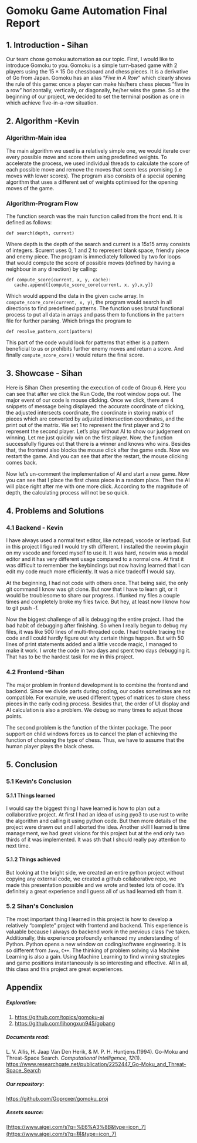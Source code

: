 # Gomoku Game Automation Final Report

##  1. Introduction - Sihan

   Our team chose gomoku automation as our topic. First, I would like to introduce Gomoku to you. Gomoku is a simple turn-based game with 2 players using the $15\times15$ Go chessboard and chess pieces. It is a derivative of Go from Japan. Gomoku has an alias “*Five in A Row*” which clearly shows the rule of this game: once a player can make his/hers chess pieces “five in a row” horizontally, vertically, or diagonally, he/her wins the game. So at the beginning of our project, we decided to set the terminal position as one in which achieve five-in-a-row situation.

 

## 2. Algorithm -Kevin

### Algorithm-Main idea
   The main algorithm we used is a relatively simple one, we would iterate over every possible move and score them using predefined weights. To accelerate the process, we used individual threads to calculate the score of each possible move and remove the moves that seem less promising (i.e moves with lower scores). The program also consists of a special opening algorithm that uses a different set of weights optimised for the opening moves of the game.
### Algorithm-Program Flow
   The function search was the main function called from the front end. It is defined as follows:
```
def search(depth, current)
```
Where depth is the depth of the search and current is a 15x15 array consists of integers. $curent uses 0, 1 and 2 to represent blank space, friendly piece and enemy piece. 
The program is immediately followed by two for loops that would compute the score of possible moves (defined by having a neighbour in any direction) by calling:
```
def compute_score(current, x, y, cache):
   cache.append([compute_score_core(current, x, y),x,y])
```
Which would append the data in the given `cache` array.
In `compute_score_core(current, x, y)`, the program would search in all directions to find predefined patterns. The function uses brutal functional process to put all data in arrays and pass them to functions in the `pattern` file for further parsing. Which brings the program to 
```
def resolve_pattern_cont(pattern)
```
This part of the code would look for patterns that either is a pattern beneficial to us or prohibits further enemy moves and return a score. And finally `compute_score_core()` would return the final score.


## 3. Showcase - Sihan

   Here is Sihan Chen presenting the execution of code of Group 6. Here you can see that after we click the Run Code, the root window pops out. The major event of our code is mouse clicking. Once we click, there are 4 snippets of message being displayed: the accurate coordinate of clicking, the adjusted intersects coordinate, the coordinate in storing matrix of pieces which are converted by adjusted intersection coordinates, and the print out of the matrix. We set 1 to represent the first player and 2 to represent the second player. Let’s play without AI to show our judgement on winning. Let me just quickly win on the first player. Now, the function successfully figures out that there is a winner and knows who wins. Besides that, the frontend also blocks the mouse click after the game ends. Now we restart the game. And you can see that after the restart, the mouse clicking comes back.

Now let’s un-comment the implementation of AI and start a new game. Now you can see that I place the first chess piece in a random place. Then the AI will place right after me with one more click. According to the magnitude of depth, the calculating process will not be so quick. 

## 4. Problems and Solutions

### 4.1 Backend - Kevin

I have always used a normal text editor, like notepad, vscode or leafpad. But in this project I figured I would try sth different. I installed the neovim plugin on my vscode and forced myself to use it. It was hard, neovim was a modal editor and it has very different usage compared to a normal one. At first it was difficult to remember the keybindings but now having learned that I can edit my code much more efficiently. It was a nice tradeoff I would say.

At the beginning, I had not code with others once. That being said, the only git command I know was git clone. But now that I have to learn git, or it would be troublesome to share our progress. I flunked my files a couple times and completely broke my files twice. But hey, at least now I know how to git push -f.

Now the biggest challenge of all is debugging the entire project. I had the bad habit of debugging after finishing. So when I really begun to debug my files, it was like 500 lines of multi-threaded code. I had trouble tracing the code and I could hardly figure out why certain things happen. But with 50 lines of print statements added and a little vscode magic, I managed to make it work. I wrote the code in two days and spent two days debugging it. That has to be the hardest task for me in this project.

### 4.2 Frontend -Sihan

   The major problem in frontend development is to combine the frontend and backend. Since we divide parts during coding, our codes sometimes are not compatible. For example, we used different types of matrices to store chess pieces in the early coding process. Besides that, the order of UI display and AI calculation is also a problem. We debug so many times to adjust those points.

   The second problem is the function of the tkinter package. The poor support on child windows forces us to cancel the plan of achieving the function of choosing the type of chess. Thus, we have to assume that the human player plays the black chess.

## 5. Conclusion

### 5.1 Kevin's Conclusion

#### 5.1.1 Things learned

I would say the biggest thing I have learned is how to plan out a collaborative project. At first I had an idea of using pyo3 to use rust to write the algorithm and calling it using python code. But then more details of the project were drawn out and I aborted the idea. Another skill I learned is time management, we had great visions for this project but at the end only two thirds of it was implemented. It was sth that I should really pay attention to next time.

#### 5.1.2 Things achieved

But looking at the bright side, we created an entire python project without copying any external code, we created a github collaborative repo, we made this presentation possible and we wrote and tested lots of code. It’s definitely a great experience and I guess all of us had learned sth from it.

 

### 5.2 Sihan's Conclusion

   The most important thing I learned in this project is how to develop a relatively “complete” project with frontend and backend. This experience is valuable because I always do backend work in the previous class I’ve taken. Additionally, this experience profoundly enhanced my understanding of Python. Python opens a new window on coding/software engineering. It is so different from `Java`, `C++`. The thinking of problem solving via Machine Learning is also a gain. Using Machine Learning to find winning strategies and game positions instantaneously is so interesting and effective. All in all, this class and this project are great experiences.

 

## Appendix

##### Exploration: 

1. https://github.com/topics/gomoku-ai 
2. https://github.com/lihongxun945/gobang   

##### Documents read:

L. V. Allis, H. Jaap Van Den Herik, & M. P. H. Huntjens.(1994). Go-Moku and Threat-Space Search. *Computational Intelligence, 12*(1). https://www.researchgate.net/publication/2252447_Go-Moku_and_Threat-Space_Search

##### Our repository: 

https://github.com/Goproxer/gomoku_proj

##### Assets source:

[https://www.aigei.com/s?q=%E6%A3%8B&type=icon_7](https://www.aigei.com/s?q=棋&type=icon_7)
